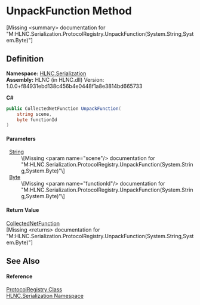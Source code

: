 # UnpackFunction Method


\[Missing &lt;summary&gt; documentation for "M:HLNC.Serialization.ProtocolRegistry.UnpackFunction(System.String,System.Byte)"\]



## Definition
**Namespace:** <a href="N_HLNC_Serialization">HLNC.Serialization</a>  
**Assembly:** HLNC (in HLNC.dll) Version: 1.0.0+f84931ebd138c456b4e0448f1a8e3814bd665733

**C#**
``` C#
public CollectedNetFunction UnpackFunction(
	string scene,
	byte functionId
)
```



#### Parameters
<dl><dt>  <a href="https://learn.microsoft.com/dotnet/api/system.string" target="_blank" rel="noopener noreferrer">String</a></dt><dd>\[Missing &lt;param name="scene"/&gt; documentation for "M:HLNC.Serialization.ProtocolRegistry.UnpackFunction(System.String,System.Byte)"\]</dd><dt>  <a href="https://learn.microsoft.com/dotnet/api/system.byte" target="_blank" rel="noopener noreferrer">Byte</a></dt><dd>\[Missing &lt;param name="functionId"/&gt; documentation for "M:HLNC.Serialization.ProtocolRegistry.UnpackFunction(System.String,System.Byte)"\]</dd></dl>

#### Return Value
<a href="T_HLNC_Serialization_CollectedNetFunction">CollectedNetFunction</a>  
\[Missing &lt;returns&gt; documentation for "M:HLNC.Serialization.ProtocolRegistry.UnpackFunction(System.String,System.Byte)"\]

## See Also


#### Reference
<a href="T_HLNC_Serialization_ProtocolRegistry">ProtocolRegistry Class</a>  
<a href="N_HLNC_Serialization">HLNC.Serialization Namespace</a>  
